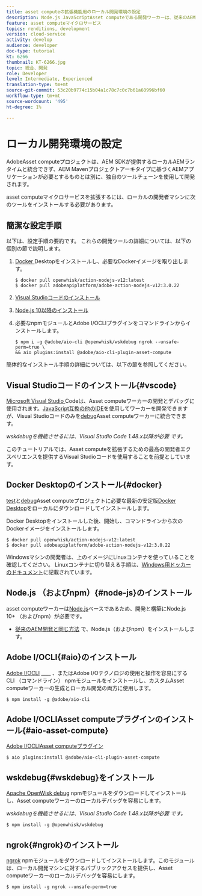 ```yaml
---
title: asset computeの拡張機能用のローカル開発環境の設定
description: Node.js JavaScriptAsset computeである開発ワーカーは、従来のAEM開発とは異なる、特定の開発ツール（Node.jsや様々なnpmモジュール、Docker Desktop、Microsoft Visual Studio Codeなど）を必要とします。
feature: asset computeマイクロサービス
topics: renditions, development
version: cloud-service
activity: develop
audience: developer
doc-type: tutorial
kt: 6266
thumbnail: KT-6266.jpg
topic: 統合、開発
role: Developer
level: Intermediate, Experienced
translation-type: tm+mt
source-git-commit: 53c20b9774c15b04a1c78c7c0c7b61a60996bf60
workflow-type: tm+mt
source-wordcount: '495'
ht-degree: 1%

---
```



# ローカル開発環境の設定

AdobeAsset computeプロジェクトは、AEM SDKが提供するローカルAEMランタイムと統合できず、AEM Mavenプロジェクトアーキタイプに基づくAEMアプリケーションが必要とするものとは別に、独自のツールチェーンを使用して開発されます。

asset computeマイクロサービスを拡張するには、ローカルの開発者マシンに次のツールをインストールする必要があります。

## 簡潔な設定手順

以下は、設定手順の要約です。 これらの開発ツールの詳細については、以下の個別の節で説明します。

1. [Docker ](https://www.docker.com/products/docker-desktop) Desktopをインストールし、必要なDockerイメージを取り出します。

   ```
   $ docker pull openwhisk/action-nodejs-v12:latest
   $ docker pull adobeapiplatform/adobe-action-nodejs-v12:3.0.22
   ```

1. [Visual Studioコードのインストール](https://code.visualstudio.com/download)
1. [Node.js 10以降のインストール](../../local-development-environment/development-tools.md#node-js)
1. 必要なnpmモジュールとAdobe I/OCLIプラグインをコマンドラインからインストールします。

   ```
   $ npm i -g @adobe/aio-cli @openwhisk/wskdebug ngrok --unsafe-perm=true \
   && aio plugins:install @adobe/aio-cli-plugin-asset-compute
   ```

簡体的なインストール手順の詳細については、以下の節を参照してください。

## Visual Studioコードのインストール{#vscode}

[Microsoft Visual Studio ](https://code.visualstudio.com/download) Codeは、Asset computeワーカーの開発とデバッグに使用されます。[JavaScript互換の他のIDE](../../local-development-environment/development-tools.md#set-up-the-development-ide)を使用してワーカーを開発できますが、Visual Studioコードのみを[debug](../test-debug/debug.md)Asset computeワーカーに統合できます。

_wskdebugを機能させるには、Visual Studio Code 1.48.x以降が必要 [](#wskdebug) です。_

このチュートリアルでは、Asset computeを拡張するための最高の開発者エクスペリエンスを提供するVisual Studioコードを使用することを前提としています。

## Docker Desktopのインストール{#docker}

[test](../test-debug/test.md)と[debug](../test-debug/debug.md)Asset computeプロジェクトに必要な最新の安定版[Docker Desktop](https://www.docker.com/products/docker-desktop)をローカルにダウンロードしてインストールします。

Docker Desktopをインストールした後、開始し、コマンドラインから次のDockerイメージをインストールします。

```
$ docker pull openwhisk/action-nodejs-v12:latest
$ docker pull adobeapiplatform/adobe-action-nodejs-v12:3.0.22
```

Windowsマシンの開発者は、上のイメージにLinuxコンテナを使っていることを確認してください。 Linuxコンテナに切り替える手順は、[Windows用ドッカーのドキュメント](https://docs.docker.com/docker-for-windows/)に記載されています。

## Node.js （およびnpm）{#node-js}のインストール

asset computeワーカーは[Node.js](https://nodejs.org/)ベースであるため、開発と構築にNode.js 10+ （およびnpm）が必要です。

+ [従来のAEM開発と同じ方法](../../local-development-environment/development-tools.md#node-js) で、Node.js（およびnpm）をインストールします。

## Adobe I/OCLI{#aio}のインストール

[Adobe I/OCLI](../../local-development-environment/development-tools.md#aio-cli) ____ 、またはAdobe I/Oテクノロジの使用と操作を容易にするCLI （コマンドライン） npmモジュールをインストールし、カスタムAsset computeワーカーの生成とローカル開発の両方に使用します。

```
$ npm install -g @adobe/aio-cli
```

## Adobe I/OCLIAsset computeプラグインのインストール{#aio-asset-compute}

[Adobe I/OCLIAsset computeプラグイン](https://github.com/adobe/aio-cli-plugin-asset-compute)

```
$ aio plugins:install @adobe/aio-cli-plugin-asset-compute
```

## wskdebug{#wskdebug}をインストール

[Apache OpenWisk debug](https://www.npmjs.com/package/@openwhisk/wskdebug) npmモジュールをダウンロードしてインストールし、Asset computeワーカーのローカルデバッグを容易にします。

_wskdebugを機能させるには、Visual Studio Code 1.48.x以降が必要 [](#wskdebug) です。_

```
$ npm install -g @openwhisk/wskdebug
```

## ngrok{#ngrok}のインストール

[ngrok](https://www.npmjs.com/package/ngrok) npmモジュールをダウンロードしてインストールします。このモジュールは、ローカル開発マシンに対するパブリックアクセスを提供し、Asset computeワーカーのローカルデバッグを容易にします。

```
$ npm install -g ngrok --unsafe-perm=true
```
